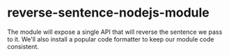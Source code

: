 # reverse-sentence-nodejs-module

The module will expose a single API that will reverse the sentence we pass to it. We'll also install a popular code formatter to keep our module code consistent.
